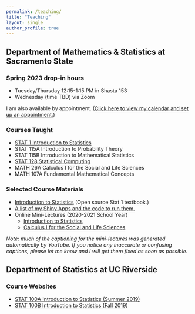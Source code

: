 ```yaml
---
permalink: /teaching/
title: "Teaching"
layout: single
author_profile: true
---
```


## Department of Mathematics & Statistics at Sacramento State
### Spring 2023 drop-in hours

- Tuesday/Thursday 12:15-1:15 PM in Shasta 153
- Wednesday (time TBD) via Zoom

I am also available by appointment. (<a href="https://calendly.com/lcappiello/30min">Click here to view my calendar and set up an appointment.</a>)

### Courses Taught

- <a href="https://lgpcappiello.github.io/teaching/stat1/">STAT 1 Introduction to Statistics</a>
- STAT 115A Introduction to Probability Theory
- STAT 115B Introduction to Mathematical Statistics
- <a href="https://lgpcappiello.github.io/teaching/stat128/">STAT 128 Statistical Computing</a>
- MATH 26A Calculus I for the Social and Life Sciences
- MATH 107A Fundamental Mathematical Concepts

### Selected Course Materials

- <a href="https://bookdown.org/lgpcappiello/introstats/">Introduction to Statistics</a> (Open source Stat 1 textbook.)
- <a href="https://lgpcappiello.github.io/teaching/shinyapps/">A list of my Shiny Apps and the code to run them.</a>
- Online Mini-Lectures (2020-2021 School Year)
    - <a href="https://www.youtube.com/playlist?list=PLuMDlHzKEzEFDn6yfD9D3DCsp_j2AfDvm" target="_blank">Introduction to Statistics</a>
    - <a href="https://www.youtube.com/playlist?list=PLuMDlHzKEzEHVDBeTH5I_ghfON5ev4vCv" target="_blank">Calculus I for the Social and Life Sciences</a>

*Note: much of the captioning for the mini-lectures was generated automatically by YouTube. If you notice any inaccurate or confusing captions, please let me know and I will get them fixed as soon as possible.*

## Department of Statistics at UC Riverside
### Course Websites
- [STAT 100A Introduction to Statistics (Summer 2019)](https://lgpcappiello.github.io/teaching/stat100a/)
- [STAT 100B Introduction to Statistics (Fall 2019)](https://lgpcappiello.github.io/teaching/stat100b/)
